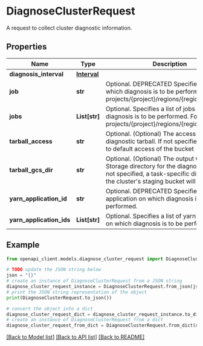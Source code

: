 # DiagnoseClusterRequest

A request to collect cluster diagnostic information.

## Properties

Name | Type | Description | Notes
------------ | ------------- | ------------- | -------------
**diagnosis_interval** | [**Interval**](Interval.md) |  | [optional] 
**job** | **str** | Optional. DEPRECATED Specifies the job on which diagnosis is to be performed. Format: projects/{project}/regions/{region}/jobs/{job} | [optional] 
**jobs** | **List[str]** | Optional. Specifies a list of jobs on which diagnosis is to be performed. Format: projects/{project}/regions/{region}/jobs/{job} | [optional] 
**tarball_access** | **str** | Optional. (Optional) The access type to the diagnostic tarball. If not specified, falls back to default access of the bucket | [optional] 
**tarball_gcs_dir** | **str** | Optional. (Optional) The output Cloud Storage directory for the diagnostic tarball. If not specified, a task-specific directory in the cluster&#39;s staging bucket will be used. | [optional] 
**yarn_application_id** | **str** | Optional. DEPRECATED Specifies the yarn application on which diagnosis is to be performed. | [optional] 
**yarn_application_ids** | **List[str]** | Optional. Specifies a list of yarn applications on which diagnosis is to be performed. | [optional] 

## Example

```python
from openapi_client.models.diagnose_cluster_request import DiagnoseClusterRequest

# TODO update the JSON string below
json = "{}"
# create an instance of DiagnoseClusterRequest from a JSON string
diagnose_cluster_request_instance = DiagnoseClusterRequest.from_json(json)
# print the JSON string representation of the object
print(DiagnoseClusterRequest.to_json())

# convert the object into a dict
diagnose_cluster_request_dict = diagnose_cluster_request_instance.to_dict()
# create an instance of DiagnoseClusterRequest from a dict
diagnose_cluster_request_from_dict = DiagnoseClusterRequest.from_dict(diagnose_cluster_request_dict)
```
[[Back to Model list]](../README.md#documentation-for-models) [[Back to API list]](../README.md#documentation-for-api-endpoints) [[Back to README]](../README.md)


